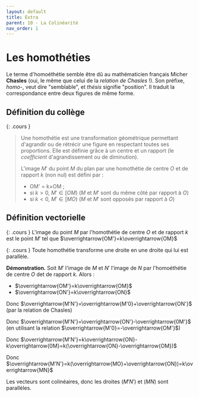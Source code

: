 ```yaml
---
layout: default
title: Extra
parent: 10 - La Colinéarité
nav_order: 1
---
```


# Les homothéties

Le terme d'homoéthétie semble être dû au mathématicien français Micher **Chasles** (oui, le même que celui de la *relation de Chasles* !). Son préfixe, *homo-*, veut dire "semblable", et *thésis* signifie "position".
Il traduit la correspondance entre deux figures de même forme.

## Définition du collège

{: .cours }
> Une homothétie est une transformation géométrique permettant d'agrandir ou de rétrécir une figure en respectant toutes ses proportions. Elle est définie grâce à un centre et un rapport (le *coefficient* d'agrandissement ou de diminution).
> 
> L'image $M'$ du point $M$ du plan par une homothétie de centre $O$ et de rapport $k$ (non nul) est défini par :
> 
>   - OM' = k×OM ;
  >  - si $k > 0$, $M'\in[OM)$ ($M$ et $M'$ sont du même côté par rapport à $O$)
  >  - si $k < 0$, $M'\in[MO)$ ($M$ et $M'$ sont opposés par rapport à $O$)

## Définition vectorielle

{: .cours }
L'image du point $M$ par l'homothétie de centre $O$ et de rapport $k$ est le point $M'$ tel que $\overrightarrow{OM'}=k\overrightarrow{OM}$

{: .cours }
Toute homothétie transforme une droite en une droite qui lui est parallèle.

**Démonstration.**
Soit $M'$ l'image de $M$ et $N'$ l'image de $N$ par l'homoéthétie de centre $O$ det de rapport $k$.
Alors :
- $\overrightarrow{OM'}=k\overrightarrow{OM}$
- $\overrightarrow{ON'}=k\overrightarrow{ON}$

Donc $\overrightarrow{M'N'}=\overrightarrow{M'0}+\overrightarrow{ON'}$ (par la relation de Chasles)

Donc $\overrightarrow{M'N'}=\overrightarrow{ON'}-\overrightarrow{0M'}$ (en utilisant la relation $\overrightarrow{M'0}=-\overrightarrow{OM'}$)

Donc $\overrightarrow{M'N'}=k\overrightarrow{ON}-k\overrightarrow{0M}=k(\overrightarrow{ON}-\overrightarrow{OM})$

Donc $\overrightarrow{M'N'}=k(\overrightarrow{MO}+\overrightarrow{ON})=k\overrightarrow{MN}$

Les vecteurs sont colinéaires, donc les droites $(M'N')$ et $(MN)$ sont parallèles.

